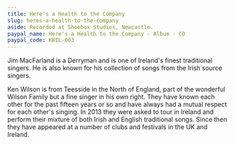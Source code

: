 ```yaml
---
title: Here's a Health to the Company
slug: heres-a-health-to-the-company
aside: Recorded at Shoebox Studios, Newcastle.
paypal_name: Here's a Health to the Company - Album - CD
paypal_code: KWIL-003
---
```

Jim MacFarland is a Derryman and is one of Ireland's finest traditional singers.
He is also known for his collection of songs from the Irish source singers.

Ken Wilson is from Teesside in the North of England, part of the wonderful Wilson
Family but a fine singer in his own right. They have known each other for the past
fifteen years or so and have always had a mutual respect for each other's singing.
In 2013 they were asked to tour in Ireland and perform their mixture of both Irish
and English traditional songs. Since then they have appeared at a number of clubs
and festivals in the UK and Ireland.
